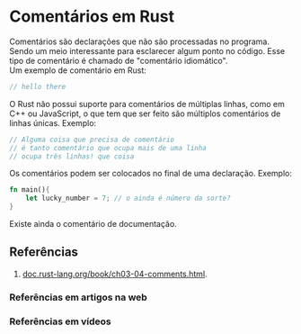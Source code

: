 # Comentários em Rust

Comentários são declarações que não são processadas no programa. Sendo um meio interessante para esclarecer algum ponto no código. Esse tipo de comentário é chamado de "comentário idiomático".  
Um exemplo de comentário em Rust:

```rust
// hello there
```

O Rust não possui suporte para comentários de múltiplas linhas, como em C++ ou JavaScript, o que tem que ser feito são múltiplos comentários de linhas únicas. Exemplo:

```rust
// Alguma coisa que precisa de comentário
// é tanto comentário que ocupa mais de uma linha
// ocupa três linhas! que coisa
```

Os comentários podem ser colocados no final de uma declaração. Exemplo:

```rust
fn main(){
    let lucky_number = 7; // o ainda é número da sorte?
}
```

Existe ainda o comentário de documentação.

## Referências

1. [doc.rust-lang.org/book/ch03-04-comments.html](https://doc.rust-lang.org/book/ch03-04-comments.html).

### Referências em artigos na web

### Referências em vídeos
